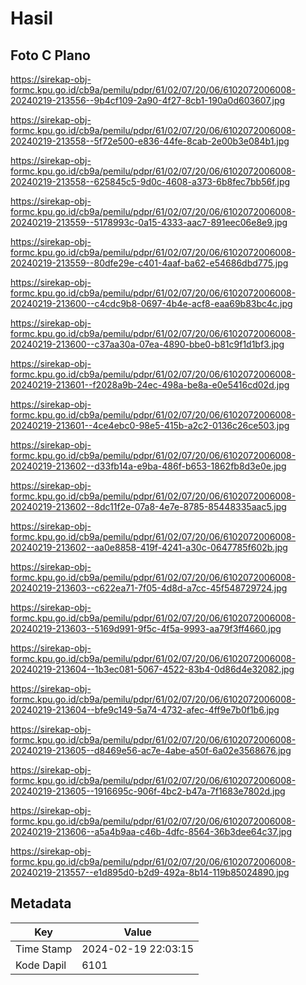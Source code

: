 # Hasil

## Foto C Plano

https://sirekap-obj-formc.kpu.go.id/cb9a/pemilu/pdpr/61/02/07/20/06/6102072006008-20240219-213556--9b4cf109-2a90-4f27-8cb1-190a0d603607.jpg

https://sirekap-obj-formc.kpu.go.id/cb9a/pemilu/pdpr/61/02/07/20/06/6102072006008-20240219-213558--5f72e500-e836-44fe-8cab-2e00b3e084b1.jpg

https://sirekap-obj-formc.kpu.go.id/cb9a/pemilu/pdpr/61/02/07/20/06/6102072006008-20240219-213558--625845c5-9d0c-4608-a373-6b8fec7bb56f.jpg

https://sirekap-obj-formc.kpu.go.id/cb9a/pemilu/pdpr/61/02/07/20/06/6102072006008-20240219-213559--5178993c-0a15-4333-aac7-891eec06e8e9.jpg

https://sirekap-obj-formc.kpu.go.id/cb9a/pemilu/pdpr/61/02/07/20/06/6102072006008-20240219-213559--80dfe29e-c401-4aaf-ba62-e54686dbd775.jpg

https://sirekap-obj-formc.kpu.go.id/cb9a/pemilu/pdpr/61/02/07/20/06/6102072006008-20240219-213600--c4cdc9b8-0697-4b4e-acf8-eaa69b83bc4c.jpg

https://sirekap-obj-formc.kpu.go.id/cb9a/pemilu/pdpr/61/02/07/20/06/6102072006008-20240219-213600--c37aa30a-07ea-4890-bbe0-b81c9f1d1bf3.jpg

https://sirekap-obj-formc.kpu.go.id/cb9a/pemilu/pdpr/61/02/07/20/06/6102072006008-20240219-213601--f2028a9b-24ec-498a-be8a-e0e5416cd02d.jpg

https://sirekap-obj-formc.kpu.go.id/cb9a/pemilu/pdpr/61/02/07/20/06/6102072006008-20240219-213601--4ce4ebc0-98e5-415b-a2c2-0136c26ce503.jpg

https://sirekap-obj-formc.kpu.go.id/cb9a/pemilu/pdpr/61/02/07/20/06/6102072006008-20240219-213602--d33fb14a-e9ba-486f-b653-1862fb8d3e0e.jpg

https://sirekap-obj-formc.kpu.go.id/cb9a/pemilu/pdpr/61/02/07/20/06/6102072006008-20240219-213602--8dc11f2e-07a8-4e7e-8785-85448335aac5.jpg

https://sirekap-obj-formc.kpu.go.id/cb9a/pemilu/pdpr/61/02/07/20/06/6102072006008-20240219-213602--aa0e8858-419f-4241-a30c-0647785f602b.jpg

https://sirekap-obj-formc.kpu.go.id/cb9a/pemilu/pdpr/61/02/07/20/06/6102072006008-20240219-213603--c622ea71-7f05-4d8d-a7cc-45f548729724.jpg

https://sirekap-obj-formc.kpu.go.id/cb9a/pemilu/pdpr/61/02/07/20/06/6102072006008-20240219-213603--5169d991-9f5c-4f5a-9993-aa79f3ff4660.jpg

https://sirekap-obj-formc.kpu.go.id/cb9a/pemilu/pdpr/61/02/07/20/06/6102072006008-20240219-213604--1b3ec081-5067-4522-83b4-0d86d4e32082.jpg

https://sirekap-obj-formc.kpu.go.id/cb9a/pemilu/pdpr/61/02/07/20/06/6102072006008-20240219-213604--bfe9c149-5a74-4732-afec-4ff9e7b0f1b6.jpg

https://sirekap-obj-formc.kpu.go.id/cb9a/pemilu/pdpr/61/02/07/20/06/6102072006008-20240219-213605--d8469e56-ac7e-4abe-a50f-6a02e3568676.jpg

https://sirekap-obj-formc.kpu.go.id/cb9a/pemilu/pdpr/61/02/07/20/06/6102072006008-20240219-213605--1916695c-906f-4bc2-b47a-7f1683e7802d.jpg

https://sirekap-obj-formc.kpu.go.id/cb9a/pemilu/pdpr/61/02/07/20/06/6102072006008-20240219-213606--a5a4b9aa-c46b-4dfc-8564-36b3dee64c37.jpg

https://sirekap-obj-formc.kpu.go.id/cb9a/pemilu/pdpr/61/02/07/20/06/6102072006008-20240219-213557--e1d895d0-b2d9-492a-8b14-119b85024890.jpg


## Metadata

| Key        | Value               |
| ---------- | ------------------- |
| Time Stamp | 2024-02-19 22:03:15 |
| Kode Dapil | 6101                |



